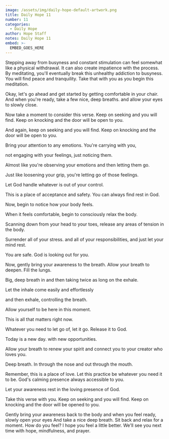 ```yaml
---
image: /assets/img/daily-hope-default-artwork.png
title: Daily Hope 11
number: 11
categories:
  - Daily Hope
author: Hope Staff
notes: Daily Hope 11
embed: >-
  EMBED_GOES_HERE
---
```

Stepping away from busyness and constant stimulation can feel somewhat like a physical withdrawal. It can also create impatience with the process. By meditating, you'll eventually break this unhealthy addiction to busyness. You will find peace and tranquility. Take that with you as you begin this meditation.

Okay, let's go ahead and get started by getting comfortable in your chair. And when you're ready, take a few nice, deep breaths. and allow your eyes to slowly close.

Now take a moment to consider this verse. Keep on seeking and you will find. Keep on knocking and the door will be open to you.

And again, keep on seeking and you will find. Keep on knocking and the door will be open to you.

Bring your attention to any emotions. You're carrying with you,

not engaging with your feelings, just noticing them.

Almost like you're observing your emotions and then letting them go.

Just like loosening your grip, you're letting go of those feelings.

Let God handle whatever is out of your control.

This is a place of acceptance and safety. You can always find rest in God.

Now, begin to notice how your body feels.

When it feels comfortable, begin to consciously relax the body.

Scanning down from your head to your toes, release any areas of tension in the body.

Surrender all of your stress. and all of your responsibilities, and just let your mind rest.

You are safe. God is looking out for you.

Now, gently bring your awareness to the breath. Allow your breath to deepen. Fill the lungs.

Big, deep breath in and then taking twice as long on the exhale.

Let the inhale come easily and effortlessly

and then exhale, controlling the breath.

Allow yourself to be here in this moment.

This is all that matters right now.

Whatever you need to let go of, let it go. Release it to God.

Today is a new day. with new opportunities.

Allow your breath to renew your spirit and connect you to your creator who loves you.

Deep breath. In through the nose and out through the mouth.

Remember, this is a place of love. Let this practice be whatever you need it to be. God's calming presence always accessible to you.

Let your awareness rest in the loving presence of God.

Take this verse with you. Keep on seeking and you will find. Keep on knocking and the door will be opened to you.

Gently bring your awareness back to the body and when you feel ready, slowly open your eyes And take a nice deep breath. Sit back and relax for a moment. How do you feel? I hope you feel a little better. We'll see you next time with hope, mindfulness, and prayer.

